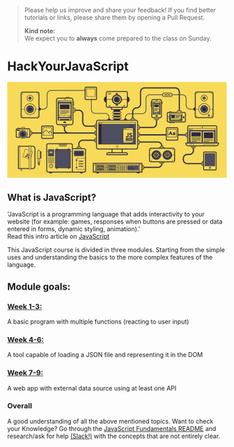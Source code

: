 > Please help us improve and share your feedback! If you find better tutorials or links, please share them by opening a Pull Request.   
> 
> **Kind note:**  
We expect you to **always** come prepared to the class on Sunday.

# HackYourJavaScript
<p align='center'>
<img src='JS.gif' width='600px'>  
</p>   

## What is JavaScript?   
'JavaScript is a programming language that adds interactivity to your website (for example: games, responses when buttons are pressed or data entered in forms, dynamic styling, animation).'   
Read this intro article on [JavaScript](https://developer.mozilla.org/en-US/docs/Learn/Getting_started_with_the_web/JavaScript_basics)

This JavaScript course is divided in three modules. Starting from the simple uses and understanding the basics to the more complex features of the language. 

## Module goals:

### [Week 1-3:](/JavaScript1)   
A basic program with multiple functions (reacting to user input)

### [Week 4-6:](/JavaScript2)
A tool capable of loading a JSON file and representing it in the DOM

### [Week 7-9:](/JavaScript3)
A web app with external data source using at least one API

### Overall
A good understanding of all the above mentioned topics. Want to check your Knowledge? Go through the [JavaScript Fundamentals README](/fundamentals) and research/ask for help [(Slack!)](https://hackyourfuture-cph.slack.com) with the concepts that are not entirely clear.






